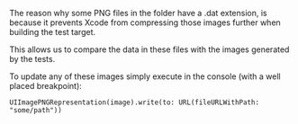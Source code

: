 The reason why some PNG files in the folder have a .dat extension, is because it prevents
Xcode from compressing those images further when building the test target.

This allows us to compare the data in these files with the images generated by the tests.

To update any of these images simply execute in the console (with a well placed breakpoint):

    UIImagePNGRepresentation(image).write(to: URL(fileURLWithPath: "some/path"))
